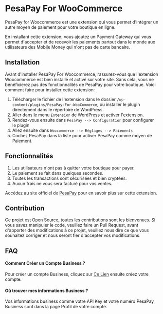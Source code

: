 # PesaPay For WooCommerce

PesaPay for Woocommerce est une extension qui vous permet d'intégrer un autre moyen de paiement pour votre boutique en ligne. 

En installant cette extension, vous ajoutez un Payment Gateway qui vous permet d'accepter et de recevoir les paiements partout dans le monde aux utilisateurs des Mobile Money qui n'ont pas de carte bancaire.

## Installation

Avant d'installer PesaPay For Woocommerce, rassurez-vous que l'extension Woocommerce est bien installé et activé sur votre site. Sans cela, vous ne bénéficierez pas des fonctionnalités de PesaPay pour votre boutique.
Voici comment faire pour installer cette extension:

1. Télécharger le fichier de l'extension dans le dossier `/wp-content/plugins/PesaPay-For-WooCommerce`, ou installer le plugin directement dans le répertoire de WordPress.
2. Aller dans le menu `Extension` de WordPress et activer l'extension.
3. Rendez-vous ensuite dans ``PesaPay --> Configuration`` pour configurer le plugin
4. Allez ensuite dans ``Woocommerce --> Réglages --> Paiements`` 
5. Cochez PesaPay dans la liste pour activer PesaPay comme moyen de Paiement.

## Fonctionnalités

1. Les utilisateurs n'ont pas à quitter votre boutique pour payer.
2. Le paiement se fait dans quelques secondes.
3. Toutes les transactions sont sécurisées et bien cryptées.
4. Aucun frais ne vous sera facturé pour vos ventes.

Accédez au site officiel de [PesaPay](https://pesapay.org/ "Votre portefeuille numérique") pour en savoir plus sur cette extension.

## Contribution

Ce projet est Open Source, toutes les contributions sont les bienvenues. Si vous savez manipuler le code, veuillez faire un Pull Request, 
avant d'apporter des modifications à ce projet, veuillez nous dire ce que vous souhaitez corriger et nous seront fier d'accepter vos modifications.

## FAQ

#### Comment Créer un Compte Business ?

Pour créer un compte Business, cliquez sur [Ce Lien](https://business.pesapay.org/) ensuite créez votre compte.

#### Où trouver mes informations Business ?

Vos informations business comme votre API Key et votre numéro PesaPay Business sont dans la page Profil de votre compte.
